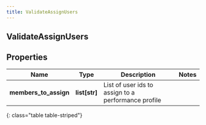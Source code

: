 ```yaml
---
title: ValidateAssignUsers
---
```

## ValidateAssignUsers

## Properties

|Name | Type | Description | Notes|
|------------ | ------------- | ------------- | -------------|
| **members_to_assign** | **list[str]** | List of user ids to assign to a performance profile | |
{: class="table table-striped"}


